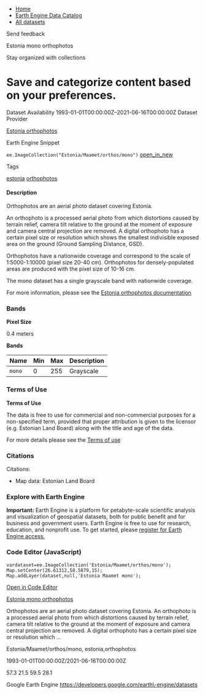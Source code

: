 



* [Home](https://developers.google.com/)
* [Earth Engine Data Catalog](https://developers.google.com/earth-engine/datasets)
* [All datasets](https://developers.google.com/earth-engine/datasets/catalog)





 
 
 Send feedback
 
 

Estonia mono orthophotos


 
 Stay organized with collections
 

 
 Save and categorize content based on your preferences.
==========================================================================================================================








Dataset Availability
1993\-01\-01T00:00:00Z–2021\-06\-16T00:00:00Z
Dataset Provider


[Estonia orthophotos](https://geoportaal.maaamet.ee/eng/Spatial-Data/Orthophotos-p309.html)



Earth Engine Snippet


`ee.ImageCollection("Estonia/Maamet/orthos/mono")` 
[open\_in\_new](https://code.earthengine.google.com/?scriptPath=Examples:Datasets/Estonia/Estonia_Maamet_orthos_mono)





Tags


[estonia](/earth-engine/datasets/tags/estonia)
[orthophotos](/earth-engine/datasets/tags/orthophotos)








#### Description



Orthophotos are an aerial photo dataset covering Estonia.


An orthophoto is a processed aerial photo from which distortions caused
by terrain relief, camera tilt relative to the ground at the moment of
exposure and camera central projection are removed. A digital orthophoto
has a certain pixel size or resolution which shows the smallest
indivisible exposed area on the ground (Ground Sampling Distance, GSD).


Orthophotos have a nationwide coverage and correspond to the scale of
1:5000\-1:10000 (pixel size 20\-40 cm). Orthophotos for densely\-populated
areas are produced with the pixel size of 10\-16 cm.


The mono dataset has a single grayscale band with nationwide coverage.


For more information, please see the
[Estonia orthophotos documentation](https://geoportaal.maaamet.ee/eng/Spatial-Data/Orthophotos-p309.html)





### Bands



**Pixel Size**
  
0\.4 meters



**Bands**




| Name | Min | Max | Description |
| --- | --- | --- | --- |
| `mono` | 0 | 255 | Grayscale |




### Terms of Use


**Terms of Use**


The data is free to use for commercial and non\-commercial purposes for a
non\-specified term, provided that proper attribution is given to the
licensor (e.g. Estonian Land Board) along with the title and age of the
data.


For more details please see the
[Terms of use](https://geoportaal.maaamet.ee/docs/Avaandmed/Licence-of-open-data-of-Estonian-Land-Board.pdf)




### Citations



Citations:
* Map data: Estonian Land Board





### Explore with Earth Engine


**Important:** 
 Earth Engine is a platform for petabyte\-scale scientific analysis and visualization of
 geospatial datasets, both for public benefit and for business and government users.
 Earth Engine is free to use for research, education, and nonprofit use. To get started, please
 [register for Earth Engine access.](https://console.cloud.google.com/earth-engine)



### Code Editor (JavaScript)



```
vardataset=ee.ImageCollection('Estonia/Maamet/orthos/mono');
Map.setCenter(26.61312,58.5879,15);
Map.addLayer(dataset,null,'Estonia Maamet mono');
```



[Open in Code Editor](https://code.earthengine.google.com/?scriptPath=Examples:Datasets/Estonia/Estonia_Maamet_orthos_mono)


[Estonia mono orthophotos](/earth-engine/datasets/catalog/Estonia_Maamet_orthos_mono)

Orthophotos are an aerial photo dataset covering Estonia. An orthophoto is a processed aerial photo from which distortions caused by terrain relief, camera tilt relative to the ground at the moment of exposure and camera central projection are removed. A digital orthophoto has a certain pixel size or resolution which …

 Estonia/Maamet/orthos/mono,
 estonia,orthophotos

1993\-01\-01T00:00:00Z/2021\-06\-16T00:00:00Z



 57\.3 21\.5 59\.5 28\.1
 



Google Earth Engine
https://developers.google.com/earth\-engine/datasets








